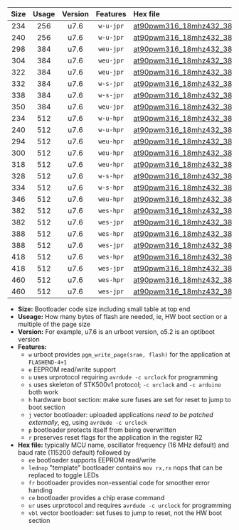 |Size|Usage|Version|Features|Hex file|
|:-:|:-:|:-:|:-:|:--|
|234|256|u7.6|`w-u-jpr`|[at90pwm316_18mhz432_38400bps_ur_vbl.hex](https://raw.githubusercontent.com/stefanrueger/urboot/main//at90pwm316_18mhz432_38400bps_ur_vbl.hex)|
|240|256|u7.6|`w-u-jpr`|[at90pwm316_18mhz432_38400bps_lednop_ur_vbl.hex](https://raw.githubusercontent.com/stefanrueger/urboot/main//at90pwm316_18mhz432_38400bps_lednop_ur_vbl.hex)|
|298|384|u7.6|`weu-jpr`|[at90pwm316_18mhz432_38400bps_ee_ur_vbl.hex](https://raw.githubusercontent.com/stefanrueger/urboot/main//at90pwm316_18mhz432_38400bps_ee_ur_vbl.hex)|
|304|384|u7.6|`weu-jpr`|[at90pwm316_18mhz432_38400bps_ee_lednop_ur_vbl.hex](https://raw.githubusercontent.com/stefanrueger/urboot/main//at90pwm316_18mhz432_38400bps_ee_lednop_ur_vbl.hex)|
|322|384|u7.6|`weu-jpr`|[at90pwm316_18mhz432_38400bps_ee_lednop_fr_ur_vbl.hex](https://raw.githubusercontent.com/stefanrueger/urboot/main//at90pwm316_18mhz432_38400bps_ee_lednop_fr_ur_vbl.hex)|
|332|384|u7.6|`w-s-jpr`|[at90pwm316_18mhz432_38400bps_vbl.hex](https://raw.githubusercontent.com/stefanrueger/urboot/main//at90pwm316_18mhz432_38400bps_vbl.hex)|
|338|384|u7.6|`w-s-jpr`|[at90pwm316_18mhz432_38400bps_lednop_vbl.hex](https://raw.githubusercontent.com/stefanrueger/urboot/main//at90pwm316_18mhz432_38400bps_lednop_vbl.hex)|
|350|384|u7.6|`weu-jpr`|[at90pwm316_18mhz432_38400bps_ee_lednop_fr_ce_ur_vbl.hex](https://raw.githubusercontent.com/stefanrueger/urboot/main//at90pwm316_18mhz432_38400bps_ee_lednop_fr_ce_ur_vbl.hex)|
|234|512|u7.6|`w-u-hpr`|[at90pwm316_18mhz432_38400bps_ur.hex](https://raw.githubusercontent.com/stefanrueger/urboot/main//at90pwm316_18mhz432_38400bps_ur.hex)|
|240|512|u7.6|`w-u-hpr`|[at90pwm316_18mhz432_38400bps_lednop_ur.hex](https://raw.githubusercontent.com/stefanrueger/urboot/main//at90pwm316_18mhz432_38400bps_lednop_ur.hex)|
|294|512|u7.6|`weu-hpr`|[at90pwm316_18mhz432_38400bps_ee_ur.hex](https://raw.githubusercontent.com/stefanrueger/urboot/main//at90pwm316_18mhz432_38400bps_ee_ur.hex)|
|300|512|u7.6|`weu-hpr`|[at90pwm316_18mhz432_38400bps_ee_lednop_ur.hex](https://raw.githubusercontent.com/stefanrueger/urboot/main//at90pwm316_18mhz432_38400bps_ee_lednop_ur.hex)|
|318|512|u7.6|`weu-hpr`|[at90pwm316_18mhz432_38400bps_ee_lednop_fr_ur.hex](https://raw.githubusercontent.com/stefanrueger/urboot/main//at90pwm316_18mhz432_38400bps_ee_lednop_fr_ur.hex)|
|328|512|u7.6|`w-s-hpr`|[at90pwm316_18mhz432_38400bps.hex](https://raw.githubusercontent.com/stefanrueger/urboot/main//at90pwm316_18mhz432_38400bps.hex)|
|334|512|u7.6|`w-s-hpr`|[at90pwm316_18mhz432_38400bps_lednop.hex](https://raw.githubusercontent.com/stefanrueger/urboot/main//at90pwm316_18mhz432_38400bps_lednop.hex)|
|346|512|u7.6|`weu-hpr`|[at90pwm316_18mhz432_38400bps_ee_lednop_fr_ce_ur.hex](https://raw.githubusercontent.com/stefanrueger/urboot/main//at90pwm316_18mhz432_38400bps_ee_lednop_fr_ce_ur.hex)|
|382|512|u7.6|`wes-hpr`|[at90pwm316_18mhz432_38400bps_ee.hex](https://raw.githubusercontent.com/stefanrueger/urboot/main//at90pwm316_18mhz432_38400bps_ee.hex)|
|382|512|u7.6|`wes-jpr`|[at90pwm316_18mhz432_38400bps_ee_vbl.hex](https://raw.githubusercontent.com/stefanrueger/urboot/main//at90pwm316_18mhz432_38400bps_ee_vbl.hex)|
|388|512|u7.6|`wes-hpr`|[at90pwm316_18mhz432_38400bps_ee_lednop.hex](https://raw.githubusercontent.com/stefanrueger/urboot/main//at90pwm316_18mhz432_38400bps_ee_lednop.hex)|
|388|512|u7.6|`wes-jpr`|[at90pwm316_18mhz432_38400bps_ee_lednop_vbl.hex](https://raw.githubusercontent.com/stefanrueger/urboot/main//at90pwm316_18mhz432_38400bps_ee_lednop_vbl.hex)|
|418|512|u7.6|`wes-hpr`|[at90pwm316_18mhz432_38400bps_ee_lednop_fr.hex](https://raw.githubusercontent.com/stefanrueger/urboot/main//at90pwm316_18mhz432_38400bps_ee_lednop_fr.hex)|
|418|512|u7.6|`wes-jpr`|[at90pwm316_18mhz432_38400bps_ee_lednop_fr_vbl.hex](https://raw.githubusercontent.com/stefanrueger/urboot/main//at90pwm316_18mhz432_38400bps_ee_lednop_fr_vbl.hex)|
|460|512|u7.6|`wes-hpr`|[at90pwm316_18mhz432_38400bps_ee_lednop_fr_ce.hex](https://raw.githubusercontent.com/stefanrueger/urboot/main//at90pwm316_18mhz432_38400bps_ee_lednop_fr_ce.hex)|
|460|512|u7.6|`wes-jpr`|[at90pwm316_18mhz432_38400bps_ee_lednop_fr_ce_vbl.hex](https://raw.githubusercontent.com/stefanrueger/urboot/main//at90pwm316_18mhz432_38400bps_ee_lednop_fr_ce_vbl.hex)|

- **Size:** Bootloader code size including small table at top end
- **Useage:** How many bytes of flash are needed, ie, HW boot section or a multiple of the page size
- **Version:** For example, u7.6 is an urboot version, o5.2 is an optiboot version
- **Features:**
  + `w` urboot provides `pgm_write_page(sram, flash)` for the application at `FLASHEND-4+1`
  + `e` EEPROM read/write support
  + `u` uses urprotocol requiring `avrdude -c urclock` for programming
  + `s` uses skeleton of STK500v1 protocol; `-c urclock` and `-c arduino` both work
  + `h` hardware boot section: make sure fuses are set for reset to jump to boot section
  + `j` vector bootloader: uploaded applications *need to be patched externally*, eg, using `avrdude -c urclock`
  + `p` bootloader protects itself from being overwritten
  + `r` preserves reset flags for the application in the register R2
- **Hex file:** typically MCU name, oscillator frequency (16 MHz default) and baud rate (115200 default) followed by
  + `ee` bootloader supports EEPROM read/write
  + `lednop` "template" bootloader contains `mov rx,rx` nops that can be replaced to toggle LEDs
  + `fr` bootloader provides non-essential code for smoother error handing
  + `ce` bootloader provides a chip erase command
  + `ur` uses urprotocol and requires `avrdude -c urclock` for programming
  + `vbl` vector bootloader: set fuses to jump to reset, not the HW boot section
